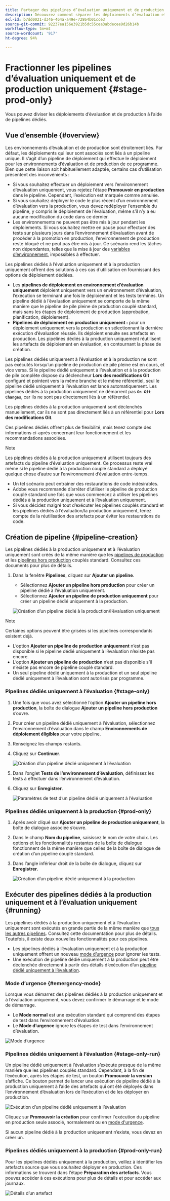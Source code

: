 ```yaml
---
title: Partager des pipelines d’évaluation uniquement et de production uniquement
description: Découvrez comment séparer les déploiements d’évaluation et de production à l’aide de pipelines dédiés.
exl-id: b7dd0021-d346-464a-a49e-72864b01cce3
source-git-commit: 92237ea156e3921b5dc55cea3abdecee9d26b14b
workflow-type: tm+mt
source-wordcount: '917'
ht-degree: 94%

---
```


# Fractionner les pipelines d’évaluation uniquement et de production uniquement {#stage-prod-only}

Vous pouvez diviser les déploiements d’évaluation et de production à l’aide de pipelines dédiés.

## Vue d’ensemble {#overview}

Les environnements d’évaluation et de production sont étroitement liés. Par défaut, les déploiements qui leur sont associés sont liés à un pipeline unique. Il s’agit d’un pipeline de déploiement qui effectue le déploiement pour les environnements d’évaluation et de production de ce programme. Bien que cette liaison soit habituellement adaptée, certains cas d’utilisation présentent des inconvénients :

* Si vous souhaitez effectuer un déploiement vers l’environnement d’évaluation uniquement, vous rejetez l’étape **Promouvoir en production** dans le pipeline. Cependant, l’exécution est marquée comme annulée.
* Si vous souhaitez déployer le code le plus récent d’un environnement d’évaluation vers la production, vous devez redéployer l’ensemble du pipeline, y compris le déploiement de l’évaluation, même s’il n’y a eu aucune modification du code dans ce dernier.
* Les environnements ne peuvent pas être mis à jour pendant les déploiements. Si vous souhaitez mettre en pause pour effectuer des tests sur plusieurs jours dans l’environnement d’évaluation avant de procéder à la promotion en production, l’environnement de production reste bloqué et ne peut pas être mis à jour. Ce scénario rend les tâches non dépendantes, telles que la mise à jour des [variables d’environnement](/help/getting-started/build-environment.md#environment-variables), impossibles à effectuer.

Les pipelines dédiés à l’évaluation uniquement et à la production uniquement offrent des solutions à ces cas d’utilisation en fournissant des options de déploiement dédiées.

* Les **pipelines de déploiement en environnement d’évaluation uniquement** déploient uniquement vers un environnement d’évaluation, l’exécution se terminant une fois le déploiement et les tests terminés. Un pipeline dédié à l’évaluation uniquement se comporte de la même manière que le pipeline de pile pleine de production couplé standard, mais sans les étapes de déploiement de production (approbation, planification, déploiement).
* **Pipelines de déploiement en production uniquement :** pour un déploiement uniquement vers la production en sélectionnant la dernière exécution d’évaluation réussie. Ils déploient ensuite ses artefacts en production. Les pipelines dédiés à la production uniquement réutilisent les artefacts de déploiement en évaluation, en contournant la phase de création.

Les pipelines dédiés uniquement à l’évaluation et à la production ne sont pas exécutés lorsqu’un pipeline de production de pile pleine est en cours, et vice versa. Si le pipeline dédié uniquement à l’évaluation et à la production de pile complète dispose du déclencheur **Lors des modifications Git** configuré et pointent vers la même branche et le même référentiel, seul le pipeline dédié uniquement à l’évaluation est lancé automatiquement. Les pipelines dédiés à la production uniquement ne démarrent pas **`On Git Changes`**, car ils ne sont pas directement liés à un référentiel.

Les pipelines dédiés à la production uniquement sont déclenchés manuellement, car ils ne sont pas directement liés à un référentiel pour **Lors des modifications Git**.

Ces pipelines dédiés offrent plus de flexibilité, mais tenez compte des informations ci-après concernant leur fonctionnement et les recommandations associées.

>[!NOTE]
>
>Les pipelines dédiés à la production uniquement utilisent toujours des artefacts du pipeline d’évaluation uniquement. Ce processus reste vrai même si le pipeline dédié à la production couplé standard a déployé quelque chose d’autre sur l’environnement d’évaluation entre-temps.
>
>* Un tel scénario peut entraîner des restaurations de code indésirables.
>* Adobe vous recommande d’arrêter d’utiliser le pipeline de production couplé standard une fois que vous commencez à utiliser les pipelines dédiés à la production uniquement et à l’évaluation uniquement.
>* Si vous décidez malgré tout d’exécuter les pipelines couplés standard et les pipelines dédiés à l’évaluation/la production uniquement, tenez compte de la réutilisation des artefacts pour éviter les restaurations de code.

## Création de pipeline {#pipeline-creation}

Les pipelines dédiés à la production uniquement et à l’évaluation uniquement sont créés de la même manière que les [pipelines de production](/help/using/production-pipelines.md) et les [pipelines hors production](/help/using/non-production-pipelines.md) couplés standard. Consultez ces documents pour plus de détails.

1. Dans la fenêtre **Pipelines**, cliquez sur **Ajouter un pipeline**.

   * Sélectionnez **Ajouter un pipeline hors production** pour créer un pipeline dédié à l’évaluation uniquement.
   * Sélectionnez **Ajouter un pipeline de production uniquement** pour créer un pipeline dédié uniquement à la production.

   ![Création d’un pipeline dédié à la production/l’évaluation uniquement](/help/assets/configure-pipelines/prod-stage-pipelines.png)

>[!NOTE]
>
>Certaines options peuvent être grisées si les pipelines correspondants existent déjà.
>
>* L’option **Ajouter un pipeline de production uniquement** n’est pas disponible si le pipeline dédié uniquement à l’évaluation n’existe pas encore.
>* L’option **Ajouter un pipeline de production** n’est pas disponible s’il n’existe pas encore de pipeline couplé standard.
>* Un seul pipeline dédié uniquement à la production et un seul pipeline dédié uniquement à l’évaluation sont autorisés par programme.

### Pipelines dédiés uniquement à l’évaluation {#stage-only}

1. Une fois que vous avez sélectionné l’option **Ajouter un pipeline hors production**, la boîte de dialogue **Ajouter un pipeline hors production** s’ouvre.
1. Pour créer un pipeline dédié uniquement à l’évaluation, sélectionnez l’environnement d’évaluation dans le champ **Environnements de déploiement éligibles** pour votre pipeline.
1. Renseignez les champs restants.
1. Cliquez sur **Continuer**.

   ![Création d’un pipeline dédié uniquement à l’évaluation](/help/assets/configure-pipelines/stage-only.png)

1. Dans l’onglet **Tests de l’environnement d’évaluation**, définissez les tests à effectuer dans l’environnement d’évaluation.
1. Cliquez sur **Enregistrer**.

   ![Paramètres de test d’un pipeline dédié uniquement à l’évaluation](/help/assets/configure-pipelines/stage-only-test.png)

### Pipelines dédiés uniquement à la production {#prod-only}

1. Après avoir cliqué sur **Ajouter un pipeline de production uniquement**, la boîte de dialogue associée s’ouvre.
1. Dans le champ **Nom du pipeline**, saisissez le nom de votre choix. Les options et les fonctionnalités restantes de la boîte de dialogue fonctionnent de la même manière que celles de la boîte de dialogue de création d’un pipeline couplé standard.
1. Dans l’angle inférieur droit de la boîte de dialogue, cliquez sur **Enregistrer**.

   ![Création d’un pipeline dédié uniquement à la production](/help/assets/configure-pipelines/prod-only-pipeline.png)

## Exécuter des pipelines dédiés à la production uniquement et à l’évaluation uniquement {#running}

Les pipelines dédiés à la production uniquement et à l’évaluation uniquement sont exécutés en grande partie de la même manière que [tous les autres pipelines](/help/using/managing-pipelines.md#running-pipelines). Consultez cette documentation pour plus de détails. Toutefois, il existe deux nouvelles fonctionnalités pour ces pipelines.

* Les pipelines dédiés à l’évaluation uniquement et à la production uniquement offrent un nouveau [mode d’urgence](#emergency-mode) pour ignorer les tests.
* Une exécution de pipeline dédié uniquement à la production peut être déclenchée directement à partir des détails d’exécution d’un [pipeline dédié uniquement à l’évaluation](#stage-only-run).

### Mode d’urgence {#emergency-mode}

Lorsque vous démarrez des pipelines dédiés à la production uniquement et à l’évaluation uniquement, vous devez confirmer le démarrage et le mode de démarrage.

* Le **Mode normal** est une exécution standard qui comprend des étapes de test dans l’environnement d’évaluation.
* Le **Mode d’urgence** ignore les étapes de test dans l’environnement d’évaluation.

![Mode d’urgence](/help/assets/configure-pipelines/emergency-mode.png)

### Pipelines dédiés uniquement à l’évaluation {#stage-only-run}

Un pipeline dédié uniquement à l’évaluation s’exécute presque de la même manière que les pipelines couplés standard. Cependant, à la fin de l’exécution, après les étapes de test, un bouton **Promouvoir la version** s’affiche. Ce bouton permet de lancer une exécution de pipeline dédié à la production uniquement à l’aide des artefacts qui ont été déployés dans l’environnement d’évaluation lors de l’exécution et de les déployer en production.

![Exécution d’un pipeline dédié uniquement à l’évaluation](/help/assets/configure-pipelines/stage-only-pipeline-run.png)

Cliquez sur **Promouvoir la création** pour confirmer l&#39;exécution du pipeline en production seule associé, normalement ou en [mode d&#39;urgence](#emergency-mode).

Si aucun pipeline dédié à la production uniquement n’existe, vous devez en créer un.

### Pipelines dédiés uniquement à la production {#prod-only-run}

Pour les pipelines dédiés uniquement à la production, veillez à identifier les artefacts source que vous souhaitez déployer en production. Ces informations se trouvent dans l’étape **Préparation des artefacts**. Vous pouvez accéder à ces exécutions pour plus de détails et pour accéder aux journaux.

![Détails d’un artefact](/help/assets/configure-pipelines/prod-only-pipeline-run.png)

